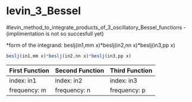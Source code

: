 # levin_3_Bessel

#levin_method_to_integrate_products_of_3_oscillatory_Bessel_functions -(implimentation is not so succesfull yet)

*form of the integrand: beslj(in1,mm x)*beslj(in2,nn x)*beslj(in3,pp x)

```javascript
beslj(in1,mm x)*beslj(in2,nn x)*beslj(in3,pp x)
```
First Function | Second Function | Third Function
------------ | ------------- | --------------
index: in1 | index: in2 | index: in3
frequency: m |frequency: n | frequency: p
